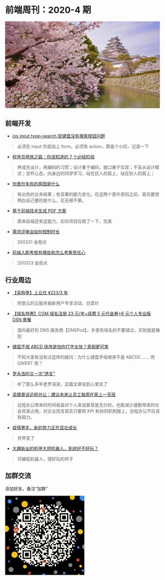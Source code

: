 # 前端周刊：2020-4 期

[![](../img/bing/20200406.jpg?imageMogr2/thumbnail/960x)](https://cn.bing.com/search?q=姬路城)

## 前端开发

- [ios input type=search 软键盘没有搜索按钮问题](https://blog.csdn.net/xuexizhe88/article/details/79744258)

> 必须在 input 外层加上 form，必须有 action，算是个小坑，记录一下

- [程序员修炼之路：你该知道的 7 个必经阶段](https://mp.weixin.qq.com/s?__biz=MzIzOTU0NTQ0MA==&mid=2247495088&idx=1&sn=cf34edb66e84fff63b00186bcadce886)

> 养成先设计，再编码的习惯；设计重于编码，接口重于实现；不盲从设计模式；空杯心态，向身边的同学学习，站在巨人的肩上，站在别人的肩上；

- [你晋升失败的原因是什么](https://www.yuque.com/iscott/10/ghrpb3?from=timeline)

> 有出色的业务结果；有显著的能力变化。在这两个晋升原则之前，首先要想明白自己要的是什么，花无根不果。

- [基于前端技术生成 PDF 方案](https://segmentfault.com/a/1190000019487235)

> 原来前端还有这能力，实际项目应用了一下，完美

- [需求评审会如何控制时长](https://www.yuque.com/iscott/tl/lxbl4k)

> 200331 金观点

- [前端入职考核有哪些和怎么考察责任心](https://www.yuque.com/iscott/tl/tf228r)

> 200323 金观点

## 行业周边

- [【采购季】上云仅 ¥223/3 年](https://www.aliyun.com/sale-season/2020/procurement-new-members?userCode=y31qmczl)

> 阿里云的云服务器新用户专享活动，白菜价

- [【域名特惠】COM 域名注册 23 元/年+续费 5 元代金券+6 元个人专业版 DSN 套餐](https://www.dnspod.cn/promo/domainscarnival?promo_code=3LIUUR11729&source=sharelink&from=link)

> 国内最好的 DNS 服务商【DNSPod】，手里有域名的不要错过，买到就是赚到

- [键盘不按 ABCD 排序是怕你打字太快？真相更可笑](https://mp.weixin.qq.com/s?__biz=MzUyNzc0ODI1Nw==&mid=2247491053&idx=1&sn=cb5fa4916dde3815a8efcdcdb78e3abe)

> 不知大家有没有过这样的疑问：为什么键盘字母顺序不是 ABCDE …… 而 QWERT 呢？

- [罗永浩的又一次“透支”](https://www.cnbeta.com/articles/tech/962769.htm)

> 听了那么多年老罗语录，这篇文章说到心里去了

- [梁建章谈远程办公：建议未来让员工每周在家上一天班](https://www.cnbeta.com/articles/tech/962885.htm)

> 远程办公带来的时间收益对个人来说甚至是无价的，也能减少通勤带来的社会资源占用，对企业而言其实只要把 KPI 和协同机制跟上，远程办公不应该有阻力。

- [疫情寒冬，新的势力正在茁壮成长](https://mp.weixin.qq.com/s?__biz=MzUzMjY0NDY4Ng==&mid=2247486957&idx=1&sn=46cdaaefc64028e59ee29b42b3c5aaf3)

> 世界变了

- [大疆新出的机甲大师机器人，到底好不好玩？](https://zhuanlan.zhihu.com/p/119333290?utm_source=wechat_session&utm_medium=social&utm_oi=27046294061056)

> 可编程机器人，很好玩的样子

## 加群交流

添加好友，备注“加群”

![refned_x](../img/a/refined-x.jpg)
